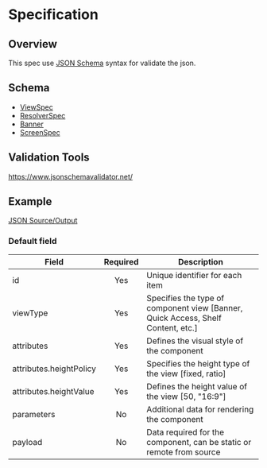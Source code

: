 # Specification

## Overview

This spec use [JSON Schema](https://json-schema.org/) syntax for validate the json.

## Schema

- [ViewSpec](../example/spec/ViewSpec.json)
- [ResolverSpec](../example/spec/ResovlerSpec.json)
- [Banner](../example/spec/Banner.json)
- [ScreenSpec](../example/spec/ScreenSpec.json)

## Validation Tools

https://www.jsonschemavalidator.net/

## Example

[JSON Source/Output](../example/source.json)

### Default field

| Field                   | Required | Description                                                                      |
| ----------------------- | :------: | -------------------------------------------------------------------------------- |
| id                      |   Yes    | Unique identifier for each item                                                  |
| viewType                |   Yes    | Specifies the type of component view [Banner, Quick Access, Shelf Content, etc.] |
| attributes              |   Yes    | Defines the visual style of the component                                        |
| attributes.heightPolicy |   Yes    | Specifies the height type of the view [fixed, ratio]                             |
| attributes.heightValue  |   Yes    | Defines the height value of the view [50, "16:9"]                                |
| parameters              |    No    | Additional data for rendering the component                                      |
| payload                 |    No    | Data required for the component, can be static or remote from source             |
